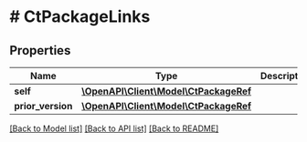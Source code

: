 # # CtPackageLinks

## Properties

Name | Type | Description | Notes
------------ | ------------- | ------------- | -------------
**self** | [**\OpenAPI\Client\Model\CtPackageRef**](CtPackageRef.md) |  | [optional]
**prior_version** | [**\OpenAPI\Client\Model\CtPackageRef**](CtPackageRef.md) |  | [optional]

[[Back to Model list]](../../README.md#models) [[Back to API list]](../../README.md#endpoints) [[Back to README]](../../README.md)
